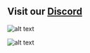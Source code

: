 ## **Visit our** [Discord](https://tinyurl.com/Bee-Motion-Discord-Git)



![alt text](https://github.com/strid3r21/BeeDataLogger/blob/main/BDL-Front.jpg?raw=true)

![alt text](https://github.com/strid3r21/BeeDataLogger/blob/main/BDL-Back_1.jpg?raw=true)
